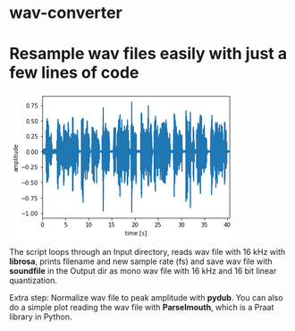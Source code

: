 # wav-converter
# Resample wav files easily with just a few lines of code 

<img align="center" src="plot.png" alt="plot">

The script loops through an Input directory, reads wav file with 16 kHz with **librosa**, prints filename and new sample rate (fs) and save wav file with **soundfile** in the Output dir as mono wav file with 16 kHz and 16 bit linear quantization.

Extra step: Normalize wav file to peak amplitude with **pydub**.
You can also do a simple plot reading the wav file with **Parselmouth**, which is a Praat library in Python.
